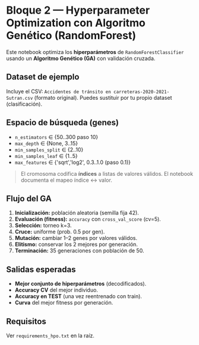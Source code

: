 # Bloque 2 — Hyperparameter Optimization con Algoritmo Genético (RandomForest)

Este notebook optimiza los **hiperparámetros** de `RandomForestClassifier` usando un **Algoritmo Genético (GA)** con validación cruzada.

## Dataset de ejemplo
Incluye el CSV: `Accidentes de tránsito en carreteras-2020-2021-Sutran.csv` (formato original). Puedes sustituir por tu propio dataset (clasificación).

## Espacio de búsqueda (genes)
- `n_estimators` ∈ {50..300 paso 10}
- `max_depth` ∈ {None, 3..15}
- `min_samples_split` ∈ {2..10}
- `min_samples_leaf` ∈ {1..5}
- `max_features` ∈ {'sqrt','log2', 0.3..1.0 (paso 0.1)}

> El cromosoma codifica **índices** a listas de valores válidos. El notebook documenta el mapeo índice ↔ valor.

## Flujo del GA
1. **Inicialización:** población aleatoria (semilla fija 42).
2. **Evaluación (fitness):** `accuracy` con `cross_val_score` (cv=5).
3. **Selección:** torneo k=3.
4. **Cruce:** uniforme (prob. 0.5 por gen).
5. **Mutación:** cambiar 1–2 genes por valores válidos.
6. **Elitismo:** conservar los 2 mejores por generación.
7. **Terminación:** 35 generaciones con población de 50.

## Salidas esperadas
- **Mejor conjunto de hiperparámetros** (decodificados).
- **Accuracy CV** del mejor individuo.
- **Accuracy en TEST** (una vez reentrenado con train).
- **Curva** del mejor fitness por generación.

## Requisitos
Ver `requirements_hpo.txt` en la raíz.
